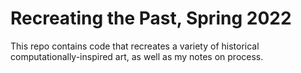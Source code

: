 # Recreating the Past, Spring 2022

This repo contains code that recreates a variety of historical computationally-inspired art, as well as my notes on process.